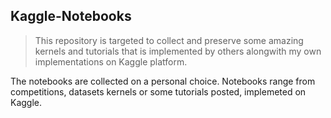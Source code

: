 ## Kaggle-Notebooks

> This repository is targeted to collect and preserve some amazing kernels and tutorials that is implemented by others alongwith my own implementations on Kaggle platform. 

The notebooks are collected on a personal choice. Notebooks range from competitions, datasets kernels or some tutorials posted, implemeted on Kaggle.
